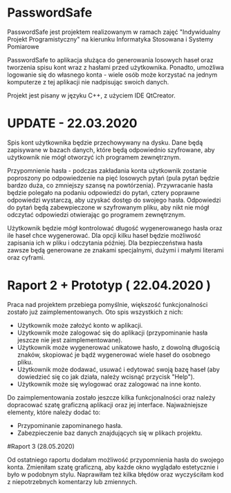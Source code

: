 # PasswordSafe
PasswordSafe jest projektem realizowanym w ramach zajęć "Indywidualny Projekt Programistyczny" na kierunku Informatyka Stosowana i Systemy Pomiarowe

PasswordSafe to aplikacja służąca do generowania losowych haseł oraz tworzenia spisu kont wraz z hasłami przed użytkownika. Ponadto, umożliwa logowanie się do własnego konta - wiele osób może korzystać na jednym komputerze z tej aplikacji nie nadpisując swoich danych. 

Projekt jest pisany w języku C++, z użyciem IDE QtCreator. 

# UPDATE - 22.03.2020

Spis kont użytkownika będzie przechowywany na dysku. Dane będą zapisywane w bazach danych, które będą odpowiednio szyfrowane, aby użytkownik nie mógł otworzyć ich programem zewnętrznym. 

Przypomnienie hasła - podczas zakładania konta użytkownik zostanie poproszony po odpowiedzenie na pięć losowych pytań (pula pytań będzie bardzo duża, co zmniejszy szansę na powtórzenia). Przywracanie hasła będzie polegało na podaniu odpowiedzi do pytań, cztery poprawne odpowiedzi wystarczą, aby uzyskać dostęp do swojego hasła. Odpowiedzi do pytań będą zabewpieczone w szyfrowanym pliku, aby nikt nie mógł odczytać odpowiedzi otwierając go programem zewnętrznym. 

Użytkownik będzie mógł kontrolować długość wygenerowanego hasła oraz ile haseł chce wygenerować. Dla opcji kilku haseł będzie możliwość zapisania ich w pliku i odczytania później. Dla bezpieczeństwa hasła zawsze będą generowane ze znakami specjalnymi, dużymi i małymi literami oraz cyframi. 

# Raport 2 + Prototyp ( 22.04.2020 )

Praca nad projektem przebiega pomyślnie, większość funkcjonalności zostało już zaimplementowanych. Oto spis wszystkich z nich:
* Użytkownik może założyć konto w aplikacji.
* Użytkownik może zalogować się do aplikacji (przypominanie hasła jeszcze nie jest zaimplementowane).
* Użytkownik może wygenerować unikatowe hasło, z dowolną długością znaków, skopiować je bądź wygenerować wiele haseł do osobnego pliku.
* Użytkownik może dodawać, usuwać i edytować swoją bazę haseł (aby dowiedzieć się co jak działa, należy wcisnąć przycisk "Help").
* Użytkownik może się wylogować oraz zalogować na inne konto.

Do zaimplementowania zostało jeszcze kilka funkcjonalności oraz należy dopracować szatę graficzną aplikacji oraz jej interface. Najważniejsze elementy, które należy dodać to:
* Przypominanie zapominanego hasła.
* Zabezpieczenie baz danych znajdujących się w plikach projektu.

#Raport 3 (28.05.2020)

Od ostatniego raportu dodałam możliwość przypomnienia hasła do swojego konta. Zmieniłam szatę graficzną, aby każde okno wyglądało estetycznie i było w podobnym stylu. Naprawiłam też kilka błędów oraz wyczyściłam kod z niepotrzebnych komentarzy lub zmiennych.


